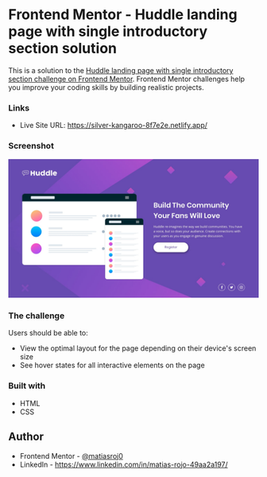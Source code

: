 # Frontend Mentor - Huddle landing page with single introductory section solution

This is a solution to the [Huddle landing page with single introductory section challenge on Frontend Mentor](https://www.frontendmentor.io/challenges/huddle-landing-page-with-a-single-introductory-section-B_2Wvxgi0). Frontend Mentor challenges help you improve your coding skills by building realistic projects. 

### Links

- Live Site URL: https://silver-kangaroo-8f7e2e.netlify.app/

### Screenshot

![](./design/desktop-design.jpg)

### The challenge

Users should be able to:

- View the optimal layout for the page depending on their device's screen size
- See hover states for all interactive elements on the page

### Built with

- HTML
- CSS

## Author

- Frontend Mentor - [@matiasroj0](https://www.frontendmentor.io/profile/matiasroj0)
- LinkedIn - https://www.linkedin.com/in/matias-rojo-49aa2a197/
